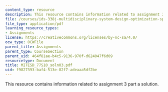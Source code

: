 ```yaml
---
content_type: resource
description: This resource contains information related to assignment 3 part a solution.
file: /courses/ids-338j-multidisciplinary-system-design-optimization-spring-2010/f9827393baf4513e82f7adeaaa5df2be_MITESD_77S10_soln03.pdf
file_type: application/pdf
learning_resource_types:
- Assignments
license: https://creativecommons.org/licenses/by-nc-sa/4.0/
ocw_type: OCWFile
parent_title: Assignments
parent_type: CourseSection
parent_uid: 464f81ae-b4c5-9136-970f-d624047f6d09
resourcetype: Document
title: MITESD_77S10_soln03.pdf
uid: f9827393-baf4-513e-82f7-adeaaa5df2be
---
```

This resource contains information related to assignment 3 part a solution.